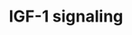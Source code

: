 ---
annotations:
- type: Pathway Ontology
  value: signaling pathway
authors:
- Zari
- Mkutmon
- Evelo
- Egonw
- Khanspers
- Jmelius
- Eweitz
description: The activated IGF-1R (Insulin-like growth factor 1 receptor) regulates
  cellular adhesion, cytoskeletal organization and migration through interaction with
  adhesion molecules and integrin. In normal physiology the IGF-1R stimulates linear
  body growth, promotes neuronal survival and myelination, postnatal mammary gland
  development and lactation and is implicated in bone formation and renal function
  (Fortes et al,2013).
last-edited: 2021-05-21
organisms:
- Bos taurus
redirect_from:
- /index.php/Pathway:WP2892
- /instance/WP2892
schema-jsonld:
- '@context': https://schema.org/
  '@id': https://wikipathways.github.io/pathways/WP2892.html
  '@type': Dataset
  creator:
    '@type': Organization
    name: WikiPathways
  description: The activated IGF-1R (Insulin-like growth factor 1 receptor) regulates
    cellular adhesion, cytoskeletal organization and migration through interaction
    with adhesion molecules and integrin. In normal physiology the IGF-1R stimulates
    linear body growth, promotes neuronal survival and myelination, postnatal mammary
    gland development and lactation and is implicated in bone formation and renal
    function (Fortes et al,2013).
  keywords:
  - SHC4
  - MAPK14
  - MAPK7
  - MAPK3
  - SHC2
  - MAPK4
  - MAPK13
  - SHC1
  - IRS1
  - NRAS
  - IGF1
  - RAF1
  - BAD
  - IGF1R
  - MAPK9
  - MTOR
  - BRAF
  - KRAS
  - MAPK12
  - AKT1
  - ARAF
  - SHC3
  - MAPK15
  - MAPK6
  - HRAS
  - MAPK1
  - IRS2
  - PIK3
  - AKT2
  - MAPK8
  - MAPK10
  - MAPK11
  - AKT3
  license: CC0
  name: IGF-1 signaling
seo: CreativeWork
title: IGF-1 signaling
wpid: WP2892
---